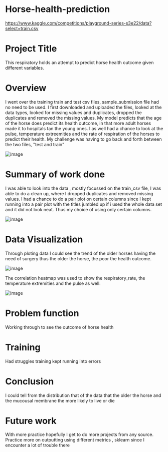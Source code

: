 # Horse-health-prediction
https://www.kaggle.com/competitions/playground-series-s3e22/data?select=train.csv
# Project Title
This respiratory holds an attempt to predict horse health outcome given different variables.

# Overview
I went over the training train and test csv files, sample_submission file had no need to be used. I first downloaded and uploaded the files, looked at the data types, looked for missing values and duplicates, dropped the duplicates and removed the missing values.
My model predicts that the age of the horse does predict its health outcome, in that more adult horses made it to hospitals tan the young ones.
I as well had a chance to look at the pulse, temperature extreemities and the rate of respiration of the horses to predict their health.
My challenge was having to go back and forth between the two files, "test and train"



![image](https://github.com/zso6685/Horse-health-prediction/assets/123700251/6c39a404-16ef-4019-a82f-00d50327e1a9)


# Summary of work done
I was able to look into the data , mostly focussed on the train_csv file, I was able to do a clean up, where I dropped duplicates and removed missing values.
I had a chance to do a pair plot on certain columns since I kept running into a pair plot with the titles jumbled up if i used the whole data set and it did not look neat. Thus my choice of using only certain columns.


![image](https://github.com/zso6685/Horse-health-prediction/assets/123700251/1197ce30-230c-4e40-b5b8-2af53e7b98ff)



# Data Visualization
Through ploting data I could see the trend of the older horses having the need of surgery thus the older the horse, the poor the health outcome.


![image](https://github.com/zso6685/Horse-health-prediction/assets/123700251/06f7d5b7-b769-43f8-bc9b-ef9f3111ccc2)




The correlation heatmap was used to show the respiratory_rate, the temperature extremities and the pulse as well.



![image](https://github.com/zso6685/Horse-health-prediction/assets/123700251/6c2d5ada-5757-43ad-8c73-d7b8e528608f)



# Problem function
Working through to see the outcome of horse health
# Training
Had struggles training kept running into errors
# Conclusion
I could tell from the distribution that of the data that the older the horse and the mucousal membrane the more likely to live or die
# Future work
With more practice hopefully I get to do more projects from any source.
Practice more on outputting using different metrics , sklearn since I encounter a lot of trouble there
